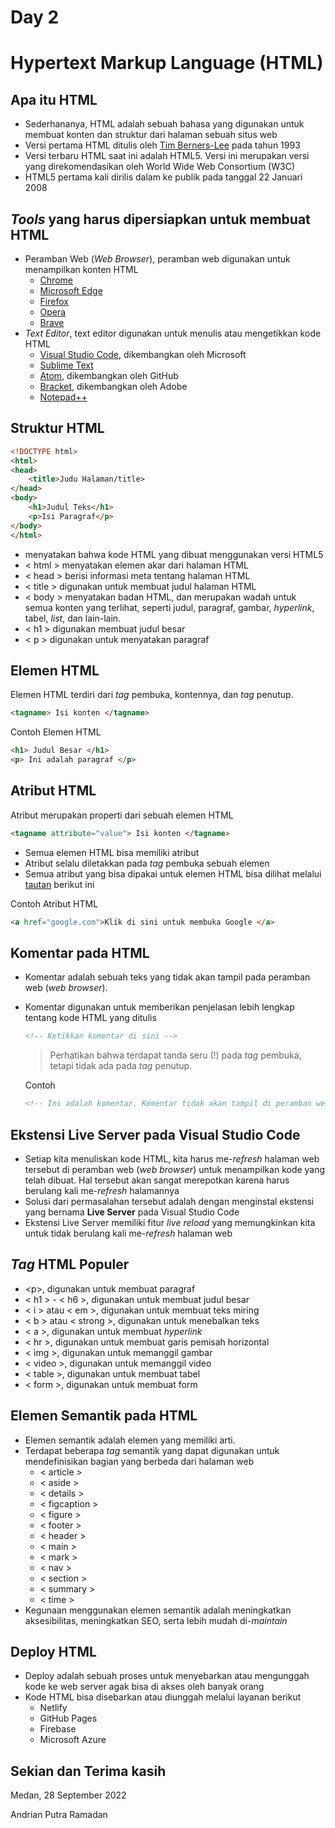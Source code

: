# Day 2

# Hypertext Markup Language (HTML)

## Apa itu HTML

- Sederhananya, HTML adalah sebuah bahasa yang digunakan untuk membuat konten dan struktur dari halaman sebuah situs web
- Versi pertama HTML ditulis oleh [Tim Berners-Lee](https://en.wikipedia.org/wiki/Tim_Berners-Lee) pada tahun 1993
- Versi terbaru HTML saat ini adalah HTML5. Versi ini merupakan versi yang direkomendasikan oleh World Wide Web Consortium (W3C)
- HTML5 pertama kali dirilis dalam ke publik pada tanggal 22 Januari 2008

## *Tools* yang harus dipersiapkan untuk membuat HTML

- Peramban Web (*Web Browser*), peramban web digunakan untuk menampilkan konten HTML
    - [Chrome](https://www.google.com/chrome/)
    - [Microsoft Edge](https://www.microsoft.com/en-us/edge)
    - [Firefox](https://www.mozilla.org/en-US/firefox/new/)
    - [Opera](https://www.opera.com/browsers/opera)
    - [Brave](https://brave.com/)
- *Text Editor*, text editor digunakan untuk menulis atau mengetikkan kode HTML
    - [Visual Studio Code](https://code.visualstudio.com/download), dikembangkan oleh Microsoft
    - [Sublime Text](https://www.sublimetext.com/)
    - [Atom](https://atom.io/), dikembangkan oleh GitHub
    - [Bracket](https://brackets.io/), dikembangkan oleh Adobe
    - [Notepad++](https://notepad-plus-plus.org/downloads/)

## Struktur HTML

```html
<!DOCTYPE html>
<html>
<head>
	<title>Judu Halaman/title>
</head>
<body>
	<h1>Judul Teks</h1>
	<p>Isi Paragraf</p>
</body>
</html>
```

- <!DOCTYPE html> menyatakan bahwa kode HTML yang dibuat menggunakan versi HTML5
- < html > menyatakan elemen akar dari halaman HTML
- < head > berisi informasi meta tentang halaman HTML
- < title > digunakan untuk membuat judul halaman HTML
- < body > menyatakan badan HTML, dan merupakan wadah untuk semua konten yang terlihat, seperti judul, paragraf, gambar, *hyperlink*, tabel, *list*, dan lain-lain.
- < h1 > digunakan membuat judul besar
- < p > digunakan untuk menyatakan paragraf

## Elemen HTML

Elemen HTML terdiri dari *tag* pembuka, kontennya, dan *tag* penutup.

```html
<tagname> Isi konten </tagname>
```

Contoh Elemen HTML

```html
<h1> Judul Besar </h1>
<p> Ini adalah paragraf </p>
```

## Atribut HTML

Atribut merupakan properti dari sebuah elemen HTML

```html
<tagname attribute="value"> Isi konten </tagname>
```

- Semua elemen HTML bisa memiliki atribut
- Atribut selalu diletakkan pada *tag* pembuka sebuah elemen
- Semua atribut yang bisa dipakai untuk elemen HTML bisa dilihat melalui [tautan](https://www.w3schools.com/tags/ref_attributes.asp) berikut ini

Contoh Atribut HTML

```html
<a href="google.com">Klik di sini untuk membuka Google </a>
```

## Komentar pada HTML

- Komentar adalah sebuah teks yang tidak akan tampil pada peramban web (*web browser*).
- Komentar digunakan untuk memberikan penjelasan lebih lengkap tentang kode HTML yang ditulis
    
    ```html
    <!-- Ketikkan komentar di sini -->
    ```
    
    > Perhatikan bahwa terdapat tanda seru (!) pada *tag* pembuka, tetapi tidak ada pada *tag* penutup.
    > 
    
    Contoh 
    
    ```html
    <!-- Ini adalah komentar. Komentar tidak akan tampil di peramban web (*web browser*) -->
    ```
    

## Ekstensi Live Server pada Visual Studio Code

- Setiap kita menuliskan kode HTML, kita harus me-*refresh* halaman web tersebut di peramban web (*web browser*) untuk menampilkan kode yang telah dibuat. Hal tersebut akan sangat merepotkan karena harus berulang kali me-*refresh* halamannya
- Solusi dari permasalahan tersebut adalah dengan menginstal ekstensi yang bernama **Live Server** pada Visual Studio Code
- Ekstensi Live Server memiliki fitur *live reload* yang memungkinkan kita untuk tidak berulang kali me-*refresh* halaman web

## *Tag* HTML Populer

- &lt;p&gt;, digunakan untuk membuat paragraf
- < h1 > - < h6 >, digunakan untuk membuat judul besar
- < i > atau < em >, digunakan untuk membuat teks miring
- < b > atau < strong >, digunakan untuk menebalkan teks
- < a >, digunakan untuk membuat *hyperlink*
- < hr >, digunakan untuk membuat garis pemisah horizontal
- < img >, digunakan untuk memanggil gambar
- < video >, digunakan untuk memanggil video
- < table >, digunakan untuk membuat tabel
- < form >, digunakan untuk membuat form

## Elemen Semantik pada HTML

- Elemen semantik adalah elemen yang memiliki arti.
- Terdapat beberapa *tag* semantik yang dapat digunakan untuk mendefinisikan bagian yang berbeda dari halaman web
    - < article >
    - < aside >
    - < details >
    - < figcaption >
    - < figure >
    - < footer >
    - < header >
    - < main >
    - < mark >
    - < nav >
    - < section >
    - < summary >
    - < time >
- Kegunaan menggunakan elemen semantik adalah meningkatkan aksesibilitas, meningkatkan SEO, serta lebih mudah di-*maintain*

## Deploy HTML

- Deploy adalah sebuah proses untuk menyebarkan atau mengunggah kode ke web server agak bisa di akses oleh banyak orang
- Kode HTML bisa disebarkan atau diunggah melalui layanan berikut
    - Netlify
    - GitHub Pages
    - Firebase
    - Microsoft Azure

## Sekian dan Terima kasih

Medan, 28 September 2022

Andrian Putra Ramadan
